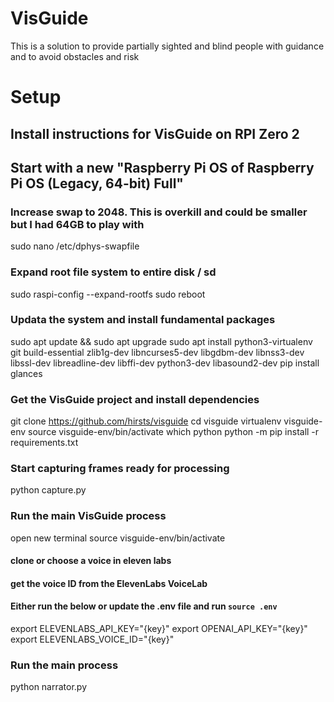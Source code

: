 # VisGuide
This is a solution to provide partially sighted and blind people with guidance and to avoid obstacles and risk

# Setup

## Install instructions for VisGuide on RPI Zero 2
## Start with a new "Raspberry Pi OS of Raspberry Pi OS (Legacy, 64-bit) Full"

### Increase swap to 2048. This is overkill and could be smaller but I had 64GB to play with
sudo nano /etc/dphys-swapfile
### Expand root file system to entire disk / sd
sudo raspi-config --expand-rootfs
sudo reboot

### Updata the system and install fundamental packages
sudo apt update && sudo apt upgrade
sudo apt install python3-virtualenv git build-essential zlib1g-dev libncurses5-dev libgdbm-dev libnss3-dev libssl-dev libreadline-dev libffi-dev python3-dev libasound2-dev
pip install glances

### Get the VisGuide project and install dependencies
git clone https://github.com/hirsts/visguide
cd visguide
virtualenv visguide-env
source visguide-env/bin/activate
which python
python -m pip install -r requirements.txt

### Start capturing frames ready for processing
python capture.py

### Run the main VisGuide process
open new terminal
source visguide-env/bin/activate
#### clone or choose a voice in eleven labs
#### get the voice ID from the ElevenLabs VoiceLab
#### Either run the below or update the .env file and run `source .env`
export ELEVENLABS_API_KEY="{key}"
export OPENAI_API_KEY="{key}"
export ELEVENLABS_VOICE_ID="{key}"


### Run the main process
python narrator.py